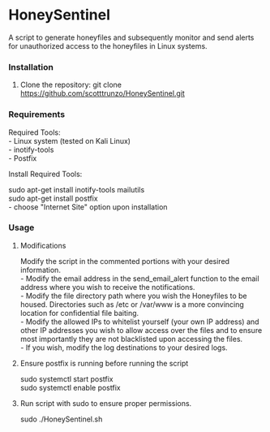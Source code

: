 # HoneySentinel
A script to generate honeyfiles and subsequently monitor and send alerts for unauthorized access to the honeyfiles in Linux systems.  


### Installation
1. Clone the repository:
   git clone https://github.com/scotttrunzo/HoneySentinel.git
   

### Requirements
  Required Tools:  
         - Linux system (tested on Kali Linux)  
         - inotify-tools  
         - Postfix  
         

   Install Required Tools:  
   
   sudo apt-get install inotify-tools mailutils  
   sudo apt-get install postfix  
                  - choose "Internet Site" option upon installation  
               
 
### Usage  
1. Modifications
   
     Modify the script in the commented portions with your desired information.  
       - Modify the email address in the send_email_alert function to the email address where you wish to receive the notifications.  
       - Modify the file directory path where you wish the Honeyfiles to be housed. Directories such as /etc or /var/www is a more convincing location for confidential file baiting.  
       - Modify the allowed IPs to whitelist yourself (your own IP address) and other IP addresses you wish to allow access over the files and to ensure most importantly they are not blacklisted upon accessing the files.  
       - If you wish, modify the log destinations to your desired logs.
   

2.  Ensure postfix is running before running the script
   
       sudo systemctl start postfix  
       sudo systemctl enable postfix

3.  Run script with sudo to ensure proper permissions.
   
       sudo ./HoneySentinel.sh

    

